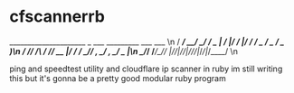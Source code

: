 # cfscannerrb
  _____________________   _  ___  _________  ___  ___ \n
 / ___/ __/ __/ ___/ _ | / |/ / |/ / __/ _ \/ _ \/ _ )\n
/ /__/ _/_\ \/ /__/ __ |/    /    / _// , _/ , _/ _  |\n
\___/_/ /___/\___/_/ |_/_/|_/_/|_/___/_/|_/_/|_/____/ \n

ping and speedtest utility and cloudflare ip scanner in ruby
im still writing this
but it's gonna be a pretty good modular ruby program
